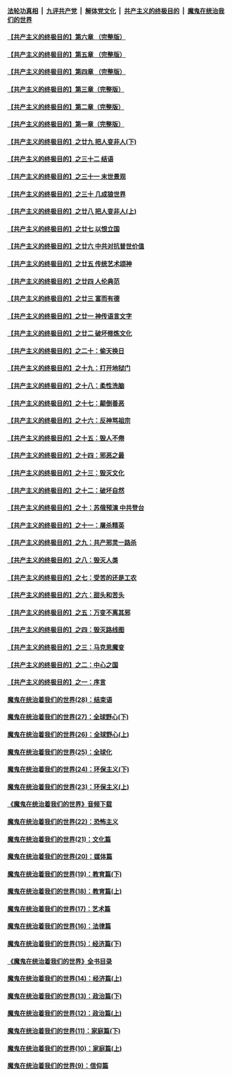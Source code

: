 

####  [法轮功真相](../../../../basic/blob/master/README.md?t=07041002) &nbsp;|&nbsp; [九评共产党](../../../../9ping.md/blob/master/README.md?t=07041002) &nbsp;|&nbsp; [解体党文化](../../../../jtdwh.md/blob/master/README.md?t=07041002)  &nbsp;|&nbsp; [共产主义的终极目的](../../../../gczydzjmd.md/blob/master/README.md?t=07041002) &nbsp;|&nbsp; [魔鬼在统治我们的世界](../../../../mgztzwmdsj.md/blob/master/README.md?t=07041002) 

#### [【共产主义的终极目的】第六章 （完整版）](../pages/nsc422/n11428913.md?t=07041002) 

#### [【共产主义的终极目的】第五章 （完整版）](../pages/nsc422/n11428912.md?t=07041002) 

#### [【共产主义的终极目的】第四章 （完整版）](../pages/nsc422/n11428907.md?t=07041002) 

#### [【共产主义的终极目的】第三章（完整版）](../pages/nsc422/n11428848.md?t=07041002) 

#### [【共产主义的终极目的】第二章（完整版）](../pages/nsc422/n11428831.md?t=07041002) 

#### [【共产主义的终极目的】第一章（完整版）](../pages/nsc422/n11417651.md?t=07041002) 

#### [【共产主义的终极目的】之廿九 把人变非人(下)](../pages/nsc422/n11344140.md?t=07041002) 

#### [【共产主义的终极目的】之三十二 结语](../pages/nsc422/n11360535.md?t=07041002) 

#### [【共产主义的终极目的】之三十一 末世景观](../pages/nsc422/n11351129.md?t=07041002) 

#### [【共产主义的终极目的】之三十 几成狼世界](../pages/nsc422/n11348280.md?t=07041002) 

#### [【共产主义的终极目的】之廿八 把人变非人(上)](../pages/nsc422/n11340492.md?t=07041002) 

#### [【共产主义的终极目的】之廿七 以恨立国](../pages/nsc422/n11336944.md?t=07041002) 

#### [【共产主义的终极目的】之廿六 中共对抗普世价值](../pages/nsc422/n11324785.md?t=07041002) 

#### [【共产主义的终极目的】之廿五 传统艺术颂神](../pages/nsc422/n11296396.md?t=07041002) 

#### [【共产主义的终极目的】之廿四 人伦典范](../pages/nsc422/n11296397.md?t=07041002) 

#### [【共产主义的终极目的】之廿三 富而有德](../pages/nsc422/n11283598.md?t=07041002) 

#### [【共产主义的终极目的】之廿一 神传语言文字](../pages/nsc422/n11263265.md?t=07041002) 

#### [【共产主义的终极目的】之廿二 破坏修炼文化](../pages/nsc422/n11245728.md?t=07041002) 

#### [【共产主义的终极目的】之二十：偷天换日](../pages/nsc422/n11238846.md?t=07041002) 

#### [【共产主义的终极目的】之十九：打开地狱门](../pages/nsc422/n11206376.md?t=07041002) 

#### [【共产主义的终极目的】之十八：柔性洗脑](../pages/nsc422/n11199994.md?t=07041002) 

#### [【共产主义的终极目的】之十七：颠倒善恶](../pages/nsc422/n11179782.md?t=07041002) 

#### [【共产主义的终极目的】之十六：反神骂祖宗](../pages/nsc422/n11166798.md?t=07041002) 

#### [【共产主义的终极目的】之十五：毁人不倦](../pages/nsc422/n11166792.md?t=07041002) 

#### [【共产主义的终极目的】之十四：邪恶之最](../pages/nsc422/n11150249.md?t=07041002) 

#### [【共产主义的终极目的】之十三：毁灭文化](../pages/nsc422/n11135227.md?t=07041002) 

#### [【共产主义的终极目的】之十二：破坏自然](../pages/nsc422/n11135214.md?t=07041002) 

#### [【共产主义的终极目的】之十：苏俄预演 中共登台](../pages/nsc422/n11118424.md?t=07041002) 

#### [【共产主义的终极目的】之十一：屠杀精英](../pages/nsc422/n11118442.md?t=07041002) 

#### [【共产主义的终极目的】之九：共产邪灵一路杀](../pages/nsc422/n11114139.md?t=07041002) 

#### [【共产主义的终极目的】之八：毁灭人类](../pages/nsc422/n11108503.md?t=07041002) 

#### [【共产主义的终极目的】之七：受苦的还是工农](../pages/nsc422/n11101809.md?t=07041002) 

#### [【共产主义的终极目的】之六：甜头和苦头](../pages/nsc422/n11096971.md?t=07041002) 

#### [【共产主义的终极目的】之五：万变不离其邪](../pages/nsc422/n11091285.md?t=07041002) 

#### [【共产主义的终极目的】之四：毁灭路线图](../pages/nsc422/n11086284.md?t=07041002) 

#### [【共产主义的终极目的】之三：马克思魔变](../pages/nsc422/n11061941.md?t=07041002) 

#### [【共产主义的终极目的】之二：中心之国](../pages/nsc422/n11047728.md?t=07041002) 

#### [【共产主义的终极目的】之一：序言](../pages/nsc422/n11086077.md?t=07041002) 

#### [魔鬼在统治着我们的世界(28)：结束语](../pages/nsc422/n10936246.md?t=07041002) 

#### [魔鬼在统治着我们的世界(27)：全球野心(下)](../pages/nsc422/n10928319.md?t=07041002) 

#### [魔鬼在统治着我们的世界(26)：全球野心(上)](../pages/nsc422/n10900318.md?t=07041002) 

#### [魔鬼在统治着我们的世界(25)：全球化](../pages/nsc422/n10788205.md?t=07041002) 

#### [魔鬼在统治着我们的世界(24)：环保主义(下)](../pages/nsc422/n10695307.md?t=07041002) 

#### [魔鬼在统治着我们的世界(23)：环保主义(上)](../pages/nsc422/n10688613.md?t=07041002) 

#### [《魔鬼在统治着我们的世界》音频下载](../pages/nsc422/n10635553.md?t=07041002) 

#### [魔鬼在统治着我们的世界(22)：恐怖主义](../pages/nsc422/n10614727.md?t=07041002) 

#### [魔鬼在统治着我们的世界(21)：文化篇](../pages/nsc422/n10597706.md?t=07041002) 

#### [魔鬼在统治着我们的世界(20)：媒体篇](../pages/nsc422/n10586579.md?t=07041002) 

#### [魔鬼在统治着我们的世界(19)：教育篇(下)](../pages/nsc422/n10564808.md?t=07041002) 

#### [魔鬼在统治着我们的世界(18)：教育篇(上)](../pages/nsc422/n10526970.md?t=07041002) 

#### [魔鬼在统治着我们的世界(17)：艺术篇](../pages/nsc422/n10499093.md?t=07041002) 

#### [魔鬼在统治着我们的世界(16)：法律篇](../pages/nsc422/n10485969.md?t=07041002) 

#### [魔鬼在统治着我们的世界(15)：经济篇(下)](../pages/nsc422/n10469975.md?t=07041002) 

#### [《魔鬼在统治着我们的世界》全书目录](../pages/nsc422/n10464261.md?t=07041002) 

#### [魔鬼在统治着我们的世界(14)：经济篇(上)](../pages/nsc422/n10457370.md?t=07041002) 

#### [魔鬼在统治着我们的世界(13)：政治篇(下)](../pages/nsc422/n10448270.md?t=07041002) 

#### [魔鬼在统治着我们的世界(12)：政治篇(上)](../pages/nsc422/n10444576.md?t=07041002) 

#### [魔鬼在统治着我们的世界(11)：家庭篇(下)](../pages/nsc422/n10440961.md?t=07041002) 

#### [魔鬼在统治着我们的世界(10)：家庭篇(上)](../pages/nsc422/n10435448.md?t=07041002) 

#### [魔鬼在统治着我们的世界(9)：信仰篇](../pages/nsc422/n10432159.md?t=07041002) 

